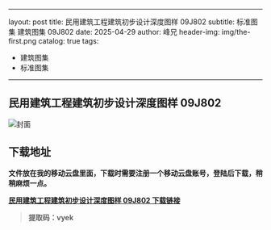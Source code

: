 ﻿
---
layout:     post
title:      民用建筑工程建筑初步设计深度图样 09J802
subtitle:   标准图集 建筑图集 	09J802
date:       2025-04-29
author:     峰兄
header-img: img/the-first.png
catalog: true
tags:
- 建筑图集
- 标准图集
---
## 民用建筑工程建筑初步设计深度图样 09J802
![封面](https://pic1.imgdb.cn/item/680f206d58cb8da5c8d1c881.png)

## 下载地址 ##
**文件放在我的移动云盘里面，下载时需要注册一个移动云盘账号，登陆后下载，稍稍麻烦一点。**  
  
[**民用建筑工程建筑初步设计深度图样 09J802 下载链接**](https://caiyun.139.com/m/i?105Cq7nuuPohp)

> **提取码：vyek**

